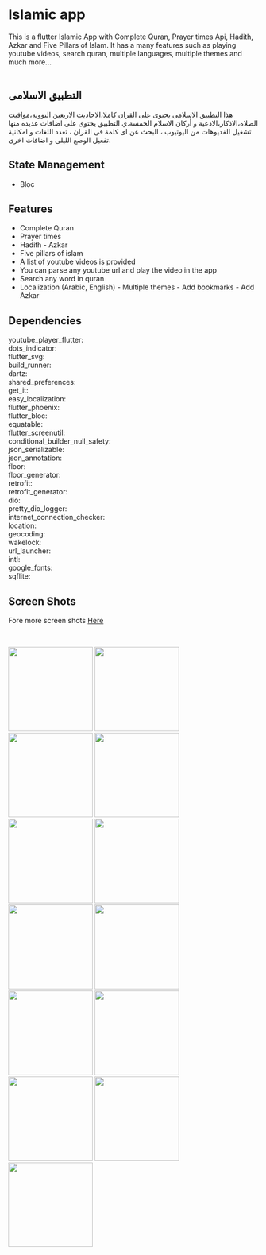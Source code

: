 # Islamic app
This is a flutter Islamic App with Complete Quran, Prayer times Api, Hadith, Azkar and Five Pillars of Islam. It has a many features such as playing youtube videos, search quran, multiple languages, multiple themes and much more...
<br />
<br />
##   التطبيق الاسلامى
هذا التطبيق الاسلامى يحتوى على القران كاملا،الاحاديث الاربعين النووية،مواقيت الصلاة،الاذكار،الادعية و أركان الاسلام الخمسة.ي
التطبيق يحتوى على اضافات عديدة منها تشغيل الفديوهات من اليوتيوب ، البحث عن اى كلمة فى القران ، تعدد اللغات و امكانية تفعيل الوضع الليلى و اضافات اخرى. 


## State Management
- Bloc 

## Features
- Complete Quran
- Prayer times
- Hadith
-️ Azkar
- Five pillars of islam
- A list of youtube videos is provided
- You can parse any youtube url and play the video in the app
- Search any word in quran
- Localization (Arabic, English)
-️ Multiple themes 
-️ Add bookmarks 
-️ Add Azkar

## Dependencies
youtube_player_flutter:     
dots_indicator:         
flutter_svg:        
build_runner:       
dartz:      
shared_preferences:     
get_it:     
easy_localization:      
flutter_phoenix:        
flutter_bloc:       
equatable:      
flutter_screenutil:     
conditional_builder_null_safety:        
json_serializable:      
json_annotation:        
floor:      
floor_generator:        
retrofit:       
retrofit_generator:     
dio:        
pretty_dio_logger:      
internet_connection_checker:        
location:       
geocoding:      
wakelock:       
url_launcher:       
intl:       
google_fonts:       
sqflite:        

## Screen Shots
Fore more screen shots [Here](https://github.com/mo7amedaliEbaid/islamic/blob/5236b4010cb4f9b09eeef87f444d11b23e418654/islamic_screenshots)

<br />
<p float="left">
   <img src="https://github.com/mo7amedaliEbaid/islamic/blob/5236b4010cb4f9b09eeef87f444d11b23e418654/islamic_screenshots/5pillars.jpg" width="170" />
   <img src="https://github.com/mo7amedaliEbaid/islamic/blob/5236b4010cb4f9b09eeef87f444d11b23e418654/islamic_screenshots/drawereng.jpg" width="170" />
   <img src="https://github.com/mo7amedaliEbaid/islamic/blob/5236b4010cb4f9b09eeef87f444d11b23e418654/islamic_screenshots/permission.jpg" width="170" />
   <img src="https://github.com/mo7amedaliEbaid/islamic/blob/5236b4010cb4f9b09eeef87f444d11b23e418654/islamic_screenshots/prayertimelight.jpg" width="170" />
   <img src="https://github.com/mo7amedaliEbaid/islamic/blob/5236b4010cb4f9b09eeef87f444d11b23e418654/islamic_screenshots/quranlight.jpg" width="170" />
   <img src="https://github.com/mo7amedaliEbaid/islamic/blob/5236b4010cb4f9b09eeef87f444d11b23e418654/islamic_screenshots/yotubevideos.jpg" width="170" />
   <img src="https://github.com/mo7amedaliEbaid/islamic/blob/5236b4010cb4f9b09eeef87f444d11b23e418654/islamic_screenshots/youtubelist.jpg" width="170" />
   <img src="https://github.com/mo7amedaliEbaid/islamic/blob/5236b4010cb4f9b09eeef87f444d11b23e418654/islamic_screenshots/youtubedark.jpg" width="170" />
   <img src="https://github.com/mo7amedaliEbaid/islamic/blob/5236b4010cb4f9b09eeef87f444d11b23e418654/islamic_screenshots/searchdark1.jpg" width="170" />
   <img src="https://github.com/mo7amedaliEbaid/islamic/blob/5236b4010cb4f9b09eeef87f444d11b23e418654/islamic_screenshots/quranlight1.jpg" width="170" />
   <img src="https://github.com/mo7amedaliEbaid/islamic/blob/5236b4010cb4f9b09eeef87f444d11b23e418654/islamic_screenshots/azkharlight.jpg" width="170" />
   <img src="https://github.com/mo7amedaliEbaid/islamic/blob/5236b4010cb4f9b09eeef87f444d11b23e418654/islamic_screenshots/haditheng.jpg" width="170" />
   <img src="https://github.com/mo7amedaliEbaid/islamic/blob/5236b4010cb4f9b09eeef87f444d11b23e418654/islamic_screenshots/drawereng1.jpg" width="170" />
</p>

